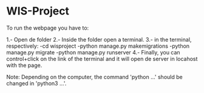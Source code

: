 # WIS-Project

To run the webpage you have to:

1.- Open de folder
2.- Inside the folder open a terminal.
3.- in the terminal, respectively:
-cd wisproject
-python manage.py makemigrations
-python manage.py migrate 
-python manage.py runserver
4.- Finally, you can control+click on the link of the terminal and it will open de server in locahost with the page.

Note: Depending on the computer, the command 'python ...' should be changed in 'python3 ...'.